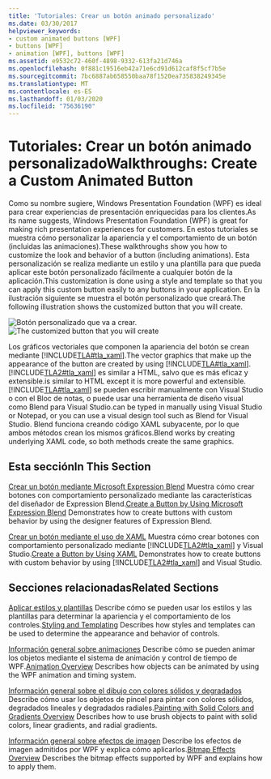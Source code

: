 ```yaml
---
title: 'Tutoriales: Crear un botón animado personalizado'
ms.date: 03/30/2017
helpviewer_keywords:
- custom animated buttons [WPF]
- buttons [WPF]
- animation [WPF], buttons [WPF]
ms.assetid: e9532c72-460f-4898-9332-613fa21d746a
ms.openlocfilehash: 0f881c19516eb42a71e6cd91d612caf8f5cf7b5e
ms.sourcegitcommit: 7bc6887ab658550baa78f1520ea735838249345e
ms.translationtype: MT
ms.contentlocale: es-ES
ms.lasthandoff: 01/03/2020
ms.locfileid: "75636190"
---
```

# <a name="walkthroughs-create-a-custom-animated-button"></a><span data-ttu-id="b1438-102">Tutoriales: Crear un botón animado personalizado</span><span class="sxs-lookup"><span data-stu-id="b1438-102">Walkthroughs: Create a Custom Animated Button</span></span>
<span data-ttu-id="b1438-103">Como su nombre sugiere, Windows Presentation Foundation (WPF) es ideal para crear experiencias de presentación enriquecidas para los clientes.</span><span class="sxs-lookup"><span data-stu-id="b1438-103">As its name suggests, Windows Presentation Foundation (WPF) is great for making rich presentation experiences for customers.</span></span> <span data-ttu-id="b1438-104">En estos tutoriales se muestra cómo personalizar la apariencia y el comportamiento de un botón (incluidas las animaciones).</span><span class="sxs-lookup"><span data-stu-id="b1438-104">These walkthroughs show you how to customize the look and behavior of a button (including animations).</span></span> <span data-ttu-id="b1438-105">Esta personalización se realiza mediante un estilo y una plantilla para que pueda aplicar este botón personalizado fácilmente a cualquier botón de la aplicación.</span><span class="sxs-lookup"><span data-stu-id="b1438-105">This customization is done using a style and template so that you can apply this custom button easily to any buttons in your application.</span></span> <span data-ttu-id="b1438-106">En la ilustración siguiente se muestra el botón personalizado que creará.</span><span class="sxs-lookup"><span data-stu-id="b1438-106">The following illustration shows the customized button that you will create.</span></span>

 <span data-ttu-id="b1438-107">![Botón personalizado que va a crear.](./media/custom-button-blend-intro.jpg "custom_button_blend_Intro")</span><span class="sxs-lookup"><span data-stu-id="b1438-107">![The customized button that you will create](./media/custom-button-blend-intro.jpg "custom_button_blend_Intro")</span></span>

 <span data-ttu-id="b1438-108">Los gráficos vectoriales que componen la apariencia del botón se crean mediante [!INCLUDE[TLA#tla_xaml](../../../../includes/tlasharptla-xaml-md.md)].</span><span class="sxs-lookup"><span data-stu-id="b1438-108">The vector graphics that make up the appearance of the button are created by using [!INCLUDE[TLA#tla_xaml](../../../../includes/tlasharptla-xaml-md.md)].</span></span> [!INCLUDE[TLA2#tla_xaml](../../../../includes/tla2sharptla-xaml-md.md)] <span data-ttu-id="b1438-109">es similar a HTML, salvo que es más eficaz y extensible.</span><span class="sxs-lookup"><span data-stu-id="b1438-109">is similar to HTML except it is more powerful and extensible.</span></span> [!INCLUDE[TLA#tla_xaml](../../../../includes/tlasharptla-xaml-md.md)] <span data-ttu-id="b1438-110">se pueden escribir manualmente con Visual Studio o con el Bloc de notas, o puede usar una herramienta de diseño visual como Blend para Visual Studio.</span><span class="sxs-lookup"><span data-stu-id="b1438-110">can be typed in manually using Visual Studio or Notepad, or you can use a visual design tool such as Blend for Visual Studio.</span></span> <span data-ttu-id="b1438-111">Blend funciona creando código XAML subyacente, por lo que ambos métodos crean los mismos gráficos.</span><span class="sxs-lookup"><span data-stu-id="b1438-111">Blend works by creating underlying XAML code, so both methods create the same graphics.</span></span>

## <a name="in-this-section"></a><span data-ttu-id="b1438-112">Esta sección</span><span class="sxs-lookup"><span data-stu-id="b1438-112">In This Section</span></span>
 <span data-ttu-id="b1438-113">[Crear un botón mediante Microsoft Expression Blend](walkthrough-create-a-button-by-using-microsoft-expression-blend.md) Muestra cómo crear botones con comportamiento personalizado mediante las características del diseñador de Expression Blend.</span><span class="sxs-lookup"><span data-stu-id="b1438-113">[Create a Button by Using Microsoft Expression Blend](walkthrough-create-a-button-by-using-microsoft-expression-blend.md) Demonstrates how to create buttons with custom behavior by using the designer features of Expression Blend.</span></span>

 <span data-ttu-id="b1438-114">[Crear un botón mediante el uso de XAML](walkthrough-create-a-button-by-using-xaml.md) Muestra cómo crear botones con comportamiento personalizado mediante [!INCLUDE[TLA2#tla_xaml](../../../../includes/tla2sharptla-xaml-md.md)] y Visual Studio.</span><span class="sxs-lookup"><span data-stu-id="b1438-114">[Create a Button by Using XAML](walkthrough-create-a-button-by-using-xaml.md) Demonstrates how to create buttons with custom behavior by using [!INCLUDE[TLA2#tla_xaml](../../../../includes/tla2sharptla-xaml-md.md)] and Visual Studio.</span></span>

## <a name="related-sections"></a><span data-ttu-id="b1438-115">Secciones relacionadas</span><span class="sxs-lookup"><span data-stu-id="b1438-115">Related Sections</span></span>
 <span data-ttu-id="b1438-116">[Aplicar estilos y plantillas](../../../desktop-wpf/fundamentals/styles-templates-overview.md) Describe cómo se pueden usar los estilos y las plantillas para determinar la apariencia y el comportamiento de los controles.</span><span class="sxs-lookup"><span data-stu-id="b1438-116">[Styling and Templating](../../../desktop-wpf/fundamentals/styles-templates-overview.md) Describes how styles and templates can be used to determine the appearance and behavior of controls.</span></span>

 <span data-ttu-id="b1438-117">[Información general sobre animaciones](../graphics-multimedia/animation-overview.md) Describe cómo se pueden animar los objetos mediante el sistema de animación y control de tiempo de WPF.</span><span class="sxs-lookup"><span data-stu-id="b1438-117">[Animation Overview](../graphics-multimedia/animation-overview.md) Describes how objects can be animated by using the WPF animation and timing system.</span></span>

 <span data-ttu-id="b1438-118">[Información general sobre el dibujo con colores sólidos y degradados](../graphics-multimedia/painting-with-solid-colors-and-gradients-overview.md) Describe cómo usar los objetos de pincel para pintar con colores sólidos, degradados lineales y degradados radiales.</span><span class="sxs-lookup"><span data-stu-id="b1438-118">[Painting with Solid Colors and Gradients Overview](../graphics-multimedia/painting-with-solid-colors-and-gradients-overview.md) Describes how to use brush objects to paint with solid colors, linear gradients, and radial gradients.</span></span>

 <span data-ttu-id="b1438-119">[Información general sobre efectos de imagen](../graphics-multimedia/bitmap-effects-overview.md) Describe los efectos de imagen admitidos por WPF y explica cómo aplicarlos.</span><span class="sxs-lookup"><span data-stu-id="b1438-119">[Bitmap Effects Overview](../graphics-multimedia/bitmap-effects-overview.md) Describes the bitmap effects supported by WPF and explains how to apply them.</span></span>
